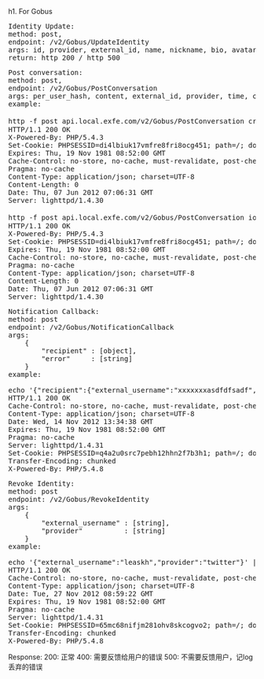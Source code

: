 h1. For Gobus

<pre>
Identity Update:
method: post,
endpoint: /v2/Gobus/UpdateIdentity
args: id, provider, external_id, name, nickname, bio, avatar_filename, external_username
return: http 200 / http 500
</pre>


<pre>
Post conversation:
method: post,
endpoint: /v2/Gobus/PostConversation
args: per_user_hash, content, external_id, provider, time, cross_id
example:

http -f post api.local.exfe.com/v2/Gobus/PostConversation cross_id="11a" content="Hello 你好" external_id="tester_leonard@0d0f.com" "provider"="email" time="2012-07-06 06:52:56"
HTTP/1.1 200 OK
X-Powered-By: PHP/5.4.3
Set-Cookie: PHPSESSID=di4lbiuk17vmfre8fri8ocg451; path=/; domain=.exfe.com
Expires: Thu, 19 Nov 1981 08:52:00 GMT
Cache-Control: no-store, no-cache, must-revalidate, post-check=0, pre-check=0
Pragma: no-cache
Content-Type: application/json; charset=UTF-8
Content-Length: 0
Date: Thu, 07 Jun 2012 07:06:31 GMT
Server: lighttpd/1.4.30

http -f post api.local.exfe.com/v2/Gobus/PostConversation iom="aa" content="Hello 你好" external_id="tester_leo" "provider"="twitter" time="Wed July 06 06:52:56 +0000 2012"
HTTP/1.1 200 OK
X-Powered-By: PHP/5.4.3
Set-Cookie: PHPSESSID=di4lbiuk17vmfre8fri8ocg451; path=/; domain=.exfe.com
Expires: Thu, 19 Nov 1981 08:52:00 GMT
Cache-Control: no-store, no-cache, must-revalidate, post-check=0, pre-check=0
Pragma: no-cache
Content-Type: application/json; charset=UTF-8
Content-Length: 0
Date: Thu, 07 Jun 2012 07:06:31 GMT
Server: lighttpd/1.4.30
</pre>


<pre>
Notification Callback:
method: post
endpoint: /v2/Gobus/NotificationCallback
args:
    {
        "recipient" : [object],
        "error"     : [string]
    }
example:

echo '{"recipient":{"external_username":"xxxxxxxasdfdfsadf","provider":"iOS"},"error":"asd"}' | http api.local.exfe.com/v2/Gobus/NotificationCallback
HTTP/1.1 200 OK
Cache-Control: no-store, no-cache, must-revalidate, post-check=0, pre-check=0
Content-Type: application/json; charset=UTF-8
Date: Wed, 14 Nov 2012 13:34:38 GMT
Expires: Thu, 19 Nov 1981 08:52:00 GMT
Pragma: no-cache
Server: lighttpd/1.4.31
Set-Cookie: PHPSESSID=q4a2u0src7pebh12hhn2f7b3h1; path=/; domain=.exfe.com
Transfer-Encoding: chunked
X-Powered-By: PHP/5.4.8
</pre>

<pre>
Revoke Identity:
method: post
endpoint: /v2/Gobus/RevokeIdentity
args:
    {
        "external_username" : [string],
        "provider"          : [string]
    }
example:

echo '{"external_username":"leaskh","provider":"twitter"}' | http post local.exfe.com/v2/gobus/revokeIdentity
HTTP/1.1 200 OK
Cache-Control: no-store, no-cache, must-revalidate, post-check=0, pre-check=0
Content-Type: application/json; charset=UTF-8
Date: Tue, 27 Nov 2012 08:59:22 GMT
Expires: Thu, 19 Nov 1981 08:52:00 GMT
Pragma: no-cache
Server: lighttpd/1.4.31
Set-Cookie: PHPSESSID=65mc68nifjm281ohv8skcogvo2; path=/; domain=.exfe.com
Transfer-Encoding: chunked
X-Powered-By: PHP/5.4.8
</pre>

Response:
200: 正常
400: 需要反馈给用户的错误
500: 不需要反馈用户，记log丢弃的错误
